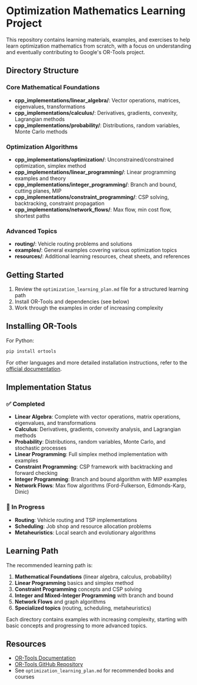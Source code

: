 # Optimization Mathematics Learning Project

This repository contains learning materials, examples, and exercises to help learn optimization mathematics from scratch, with a focus on understanding and eventually contributing to Google's OR-Tools project.

## Directory Structure

### Core Mathematical Foundations
- **cpp_implementations/linear_algebra/**: Vector operations, matrices, eigenvalues, transformations
- **cpp_implementations/calculus/**: Derivatives, gradients, convexity, Lagrangian methods
- **cpp_implementations/probability/**: Distributions, random variables, Monte Carlo methods

### Optimization Algorithms
- **cpp_implementations/optimization/**: Unconstrained/constrained optimization, simplex method
- **cpp_implementations/linear_programming/**: Linear programming examples and theory
- **cpp_implementations/integer_programming/**: Branch and bound, cutting planes, MIP
- **cpp_implementations/constraint_programming/**: CSP solving, backtracking, constraint propagation
- **cpp_implementations/network_flows/**: Max flow, min cost flow, shortest paths

### Advanced Topics
- **routing/**: Vehicle routing problems and solutions
- **examples/**: General examples covering various optimization topics
- **resources/**: Additional learning resources, cheat sheets, and references

## Getting Started

1. Review the `optimization_learning_plan.md` file for a structured learning path
2. Install OR-Tools and dependencies (see below)
3. Work through the examples in order of increasing complexity

## Installing OR-Tools

For Python:
```bash
pip install ortools
```

For other languages and more detailed installation instructions, refer to the [official documentation](https://developers.google.com/optimization/install).

## Implementation Status

### ✅ Completed
- **Linear Algebra**: Complete with vector operations, matrix operations, eigenvalues, and transformations
- **Calculus**: Derivatives, gradients, convexity analysis, and Lagrangian methods
- **Probability**: Distributions, random variables, Monte Carlo, and stochastic processes
- **Linear Programming**: Full simplex method implementation with examples
- **Constraint Programming**: CSP framework with backtracking and forward checking
- **Integer Programming**: Branch and bound algorithm with MIP examples
- **Network Flows**: Max flow algorithms (Ford-Fulkerson, Edmonds-Karp, Dinic)

### 🚧 In Progress
- **Routing**: Vehicle routing and TSP implementations
- **Scheduling**: Job shop and resource allocation problems
- **Metaheuristics**: Local search and evolutionary algorithms

## Learning Path

The recommended learning path is:

1. **Mathematical Foundations** (linear algebra, calculus, probability)
2. **Linear Programming** basics and simplex method
3. **Constraint Programming** concepts and CSP solving
4. **Integer and Mixed-Integer Programming** with branch and bound
5. **Network Flows** and graph algorithms
6. **Specialized topics** (routing, scheduling, metaheuristics)

Each directory contains examples with increasing complexity, starting with basic concepts and progressing to more advanced topics.

## Resources

- [OR-Tools Documentation](https://developers.google.com/optimization)
- [OR-Tools GitHub Repository](https://github.com/google/or-tools)
- See `optimization_learning_plan.md` for recommended books and courses

